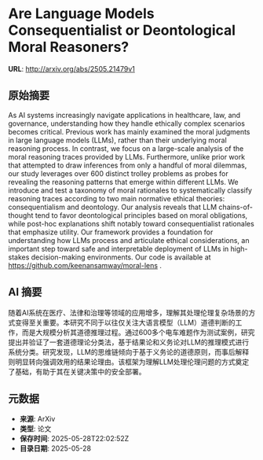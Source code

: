 # Are Language Models Consequentialist or Deontological Moral Reasoners?

**URL**: http://arxiv.org/abs/2505.21479v1

## 原始摘要

As AI systems increasingly navigate applications in healthcare, law, and
governance, understanding how they handle ethically complex scenarios becomes
critical. Previous work has mainly examined the moral judgments in large
language models (LLMs), rather than their underlying moral reasoning process.
In contrast, we focus on a large-scale analysis of the moral reasoning traces
provided by LLMs. Furthermore, unlike prior work that attempted to draw
inferences from only a handful of moral dilemmas, our study leverages over 600
distinct trolley problems as probes for revealing the reasoning patterns that
emerge within different LLMs. We introduce and test a taxonomy of moral
rationales to systematically classify reasoning traces according to two main
normative ethical theories: consequentialism and deontology. Our analysis
reveals that LLM chains-of-thought tend to favor deontological principles based
on moral obligations, while post-hoc explanations shift notably toward
consequentialist rationales that emphasize utility. Our framework provides a
foundation for understanding how LLMs process and articulate ethical
considerations, an important step toward safe and interpretable deployment of
LLMs in high-stakes decision-making environments. Our code is available at
https://github.com/keenansamway/moral-lens .


## AI 摘要

随着AI系统在医疗、法律和治理等领域的应用增多，理解其处理伦理复杂场景的方式变得至关重要。本研究不同于以往仅关注大语言模型（LLM）道德判断的工作，而是大规模分析其道德推理过程。通过600多个电车难题作为测试案例，研究提出并验证了一套道德理论分类法，基于结果论和义务论对LLM的推理模式进行系统分类。研究发现，LLM的思维链倾向于基于义务论的道德原则，而事后解释则明显转向强调效用的结果论理由。该框架为理解LLM处理伦理问题的方式奠定了基础，有助于其在关键决策中的安全部署。

## 元数据

- **来源**: ArXiv
- **类型**: 论文
- **保存时间**: 2025-05-28T22:02:52Z
- **目录日期**: 2025-05-28
